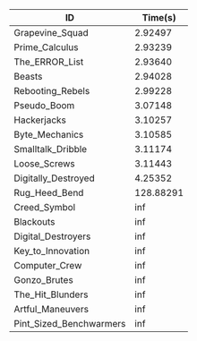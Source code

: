 |ID|Time(s)|
|-|-|
|Grapevine_Squad|2.92497|
|Prime_Calculus|2.93239|
|The_ERROR_List|2.93640|
|Beasts|2.94028|
|Rebooting_Rebels|2.99228|
|Pseudo_Boom|3.07148|
|Hackerjacks|3.10257|
|Byte_Mechanics|3.10585|
|Smalltalk_Dribble|3.11174|
|Loose_Screws|3.11443|
|Digitally_Destroyed|4.25352|
|Rug_Heed_Bend|128.88291|
|Creed_Symbol|inf|
|Blackouts|inf|
|Digital_Destroyers|inf|
|Key_to_Innovation|inf|
|Computer_Crew|inf|
|Gonzo_Brutes|inf|
|The_Hit_Blunders|inf|
|Artful_Maneuvers|inf|
|Pint_Sized_Benchwarmers|inf|
